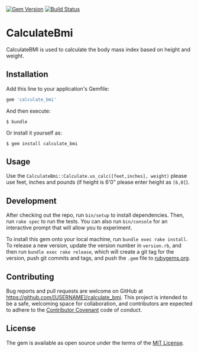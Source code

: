 [![Gem Version](https://badge.fury.io/rb/calculate_bmi.svg)](https://badge.fury.io/rb/calculate_bmi)
[![Build Status](https://travis-ci.org/mattrothstein/calc-bmi.svg?branch=master)](https://travis-ci.org/mattrothstein/calc-bmi)
# CalculateBmi

CalculateBMI is used to calculate the body mass index based on height and weight.

## Installation

Add this line to your application's Gemfile:

```ruby
gem 'calculate_bmi'
```

And then execute:

    $ bundle

Or install it yourself as:

    $ gem install calculate_bmi

## Usage

Use the `CalculateBmi::Calculate.us_calc([feet,inches], weight)` please use feet, inches and pounds (if height is 6'0" please enter height as `[6,0]`).

## Development

After checking out the repo, run `bin/setup` to install dependencies. Then, run `rake spec` to run the tests. You can also run `bin/console` for an interactive prompt that will allow you to experiment.

To install this gem onto your local machine, run `bundle exec rake install`. To release a new version, update the version number in `version.rb`, and then run `bundle exec rake release`, which will create a git tag for the version, push git commits and tags, and push the `.gem` file to [rubygems.org](https://rubygems.org).

## Contributing

Bug reports and pull requests are welcome on GitHub at https://github.com/[USERNAME]/calculate_bmi. This project is intended to be a safe, welcoming space for collaboration, and contributors are expected to adhere to the [Contributor Covenant](http://contributor-covenant.org) code of conduct.


## License

The gem is available as open source under the terms of the [MIT License](http://opensource.org/licenses/MIT).
